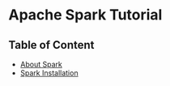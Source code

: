 # Apache Spark Tutorial

## Table of Content 
- [About Spark](aboutSpark.md)
- [Spark Installation](SparkInstallation.md)


